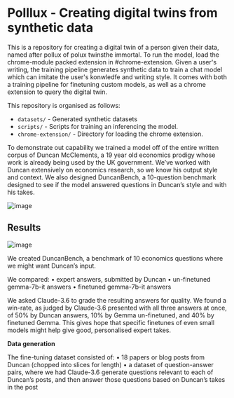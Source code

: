 # Polllux - Creating digital twins from synthetic data

This is a repository for creating a digital twin of a person given their data, named after pollux of polux twinsthe immortal. To run the model, load the chrome-module packed extension in #chrome-extension. Given a user's writing, the training pipeline  generates synthetic data to train a chat model which can imitate the user's konwledfe and writing style. It comes with both a training pipeline for finetuning custom models, as well as a chrome extension to query the digital twin. 

This repository is organised as follows:

- `datasets/` - Generated synthetic datasets
- `scripts/` - Scripts for training an inferencing the model.
- `chrome-extension/` - Directory for loading the chrome extension.

To demonstrate out capability we trained a model off of the entire written corpus of Duncan McClements, a 19 year old economics prodigy whose work is already being used by the UK government. We’ve worked with Duncan extensively on economics research, so we know his output style and context. We also designed DuncanBench, a 10-question benchmark designed to see if the model answered questions in Duncan’s style and with his takes.

![image](https://github.com/user-attachments/assets/711bc44c-e544-442a-9fe5-de7ecb9a0a8c)

## Results

![image](https://github.com/user-attachments/assets/e10386e5-8a6f-43ba-b190-7a1026c0772d)


We created DuncanBench, a benchmark of 10 economics questions where we might want Duncan’s input.

We compared:
•⁠  ⁠expert answers, submitted by Duncan
•⁠  ⁠⁠un-finetuned gemma-7b-it answers 
•⁠  ⁠⁠finetuned gemma-7b-it answers

We asked Claude-3.6 to grade the resulting answers for quality. We found a win-rate, as judged by Claude-3.6 presented with all three answers at once, of 50% by Duncan answers, 10% by Gemma un-finetuned, and 40% by finetuned Gemma. This gives hope that specific finetunes of even small models might help give good, personalised expert takes.

**Data generation**

The fine-tuning dataset consisted of:
•⁠  ⁠18 papers or blog posts from Duncan (chopped into slices for length)
•⁠  ⁠⁠a dataset of question-answer pairs, where we had Claude-3.6 generate questions relevant to each of Duncan’s posts, and then answer those questions based on Duncan’s takes in the post

